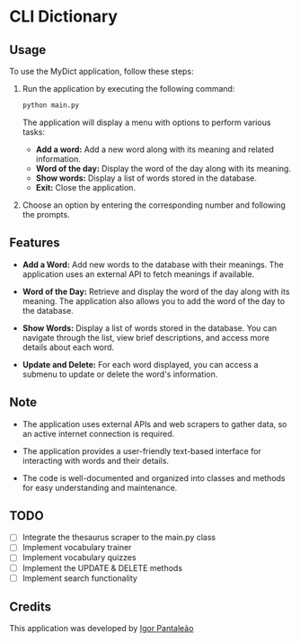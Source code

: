 # CLI Dictionary

## Usage

To use the MyDict application, follow these steps:

1. Run the application by executing the following command:

   ```bash
   python main.py
   ```

   The application will display a menu with options to perform various tasks:
   - **Add a word:** Add a new word along with its meaning and related information.
   - **Word of the day:** Display the word of the day along with its meaning.
   - **Show words:** Display a list of words stored in the database.
   - **Exit:** Close the application.

2. Choose an option by entering the corresponding number and following the prompts.

## Features

- **Add a Word:** Add new words to the database with their meanings. The application uses an external API to fetch meanings if available.

- **Word of the Day:** Retrieve and display the word of the day along with its meaning. The application also allows you to add the word of the day to the database.

- **Show Words:** Display a list of words stored in the database. You can navigate through the list, view brief descriptions, and access more details about each word.

- **Update and Delete:** For each word displayed, you can access a submenu to update or delete the word's information.

## Note

- The application uses external APIs and web scrapers to gather data, so an active internet connection is required.

- The application provides a user-friendly text-based interface for interacting with words and their details.

- The code is well-documented and organized into classes and methods for easy understanding and maintenance.
  
## TODO

- [ ] Integrate the thesaurus scraper to the main.py class
- [ ] Implement vocabulary trainer
- [ ] Implement vocabulary quizzes
- [ ] Implement the UPDATE & DELETE methods
- [ ] Implement search functionality

## Credits

This application was developed by [Igor Pantaleão](https://www.linkedin.com/in/igor-pantaleao)
